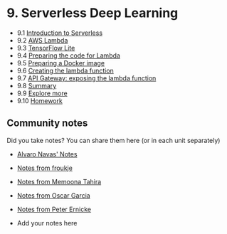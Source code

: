 # 9. Serverless Deep Learning

- 9.1 [Introduction to Serverless](01-intro.md)
- 9.2 [AWS Lambda](02-aws-lambda.md)
- 9.3 [TensorFlow Lite](03-tensorflow-lite.md)
- 9.4 [Preparing the code for Lambda](04-preparing-code.md)
- 9.5 [Preparing a Docker image](05-docker-image.md)
- 9.6 [Creating the lambda function](06-creating-lambda.md)
- 9.7 [API Gateway: exposing the lambda function](07-api-gateway.md)
- 9.8 [Summary](08-summary.md)
- 9.9 [Explore more](09-explore-more.md)
- 9.10 [Homework](homework.md)

## Community notes

Did you take notes? You can share them here (or in each unit separately)

- [Alvaro Navas' Notes](https://github.com/ziritrion/ml-zoomcamp/blob/main/notes/09_serverless.md)
- [Notes from froukje](https://github.com/froukje/ml-zoomcamp/blob/main/week9/Lecture_9_serverless.ipynb)
- [Notes from Memoona Tahira](https://github.com/MemoonaTahira/MLZoomcamp2022/tree/main/Notes/Week_9-Serverless)
- [Notes from Oscar Garcia](https://github.com/ozkary/machine-learning-engineering/tree/main/09-serverless)
- [Notes from Peter Ernicke](https://knowmledge.com/category/courses/ml-zoomcamp/serverless-deployment/)

- Add your notes here
